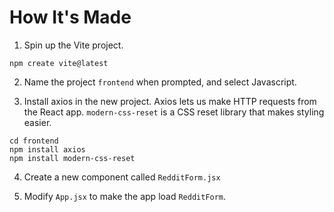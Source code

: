 # How It's Made

1. Spin up the Vite project.

```shell
npm create vite@latest
```

2. Name the project `frontend` when prompted, and select Javascript. 

3. Install axios in the new project. Axios lets us make HTTP requests from the React app. `modern-css-reset` is a CSS reset library that makes styling easier.

```shell
cd frontend
npm install axios
npm install modern-css-reset
```

4. Create a new component called `RedditForm.jsx`

5. Modify `App.jsx` to make the app load `RedditForm`.
